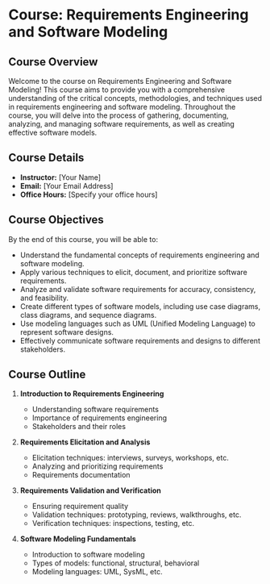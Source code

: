 # Course: Requirements Engineering and Software Modeling

## Course Overview

Welcome to the course on Requirements Engineering and Software Modeling! This course aims to provide you with a comprehensive understanding of the critical concepts, methodologies, and techniques used in requirements engineering and software modeling. Throughout the course, you will delve into the process of gathering, documenting, analyzing, and managing software requirements, as well as creating effective software models.

## Course Details

- **Instructor:** [Your Name]
- **Email:** [Your Email Address]
- **Office Hours:** [Specify your office hours]

## Course Objectives

By the end of this course, you will be able to:

- Understand the fundamental concepts of requirements engineering and software modeling.
- Apply various techniques to elicit, document, and prioritize software requirements.
- Analyze and validate software requirements for accuracy, consistency, and feasibility.
- Create different types of software models, including use case diagrams, class diagrams, and sequence diagrams.
- Use modeling languages such as UML (Unified Modeling Language) to represent software designs.
- Effectively communicate software requirements and designs to different stakeholders.

## Course Outline

1. **Introduction to Requirements Engineering**
   - Understanding software requirements
   - Importance of requirements engineering
   - Stakeholders and their roles

2. **Requirements Elicitation and Analysis**
   - Elicitation techniques: interviews, surveys, workshops, etc.
   - Analyzing and prioritizing requirements
   - Requirements documentation

3. **Requirements Validation and Verification**
   - Ensuring requirement quality
   - Validation techniques: prototyping, reviews, walkthroughs, etc.
   - Verification techniques: inspections, testing, etc.

4. **Software Modeling Fundamentals**
   - Introduction to software modeling
   - Types of models: functional, structural, behavioral
   - Modeling languages: UML, SysML, etc.

